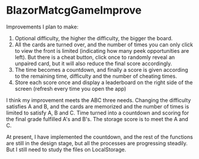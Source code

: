 # BlazorMatcgGameImprove
 Improvements I plan to make:
1. Optional difficulty, the higher the difficulty, the bigger the board. 
2. All the cards are turned over, and the number of times you can only click to view the front is limited (indicating how many peek opportunities are left). But there is a cheat button, click once to randomly reveal an unpaired card, but it will also reduce the final score accordingly. 
3. The time becomes a countdown, and finally a score is given according to the remaining time, difficulty and the number of cheating times. 
4. Store each score once and display a leaderboard on the right side of the screen (refresh every time you open the app)

I think my improvement meets the ABC three needs. Changing the difficulty satisfies A and B, and the cards are memorized and the number of times is limited to satisfy A, B and C. Time turned into a countdown and scoring for the final grade fulfilled A's and B's. The storage score is to meet the A and C.

At present, I have implemented the countdown, and the rest of the functions are still in the design stage, but all the processes are progressing steadily. But I still need to study the files on LocalStorage.